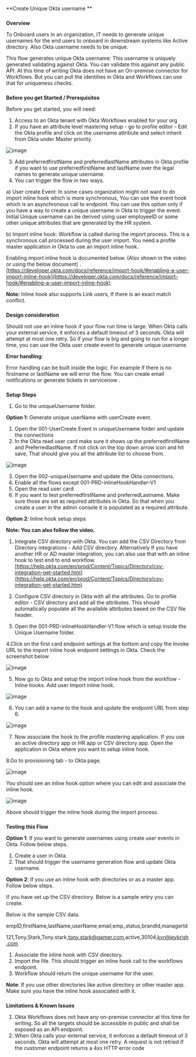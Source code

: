 **Create Unique Okta username **

### 
**Overview**

To Onboard users in an organization, IT needs to generate unique usernames for the end users to onboard in downstream systems like Active directory. Also Okta username needs to be unique.

This flow generates unique Okta username: This username is uniquely generated validating against Okta. You can validate this against any public API. At this time of writing Okta does not have an On-premise connector for Workflows. But you can pull the identities in Okta and Workflows can use that for uniqueness checks.


### 
**Before you get Started / Prerequisites**

Before you get started, you will need:



1. Access to an Okta tenant with Okta Workflows enabled for your org
2. If you have an attribute level mastering setup - go to profile editor - Edit the Okta profile and click on the username attribute and select inherit from Okta under Master priority.

![image](https://user-images.githubusercontent.com/14205843/91931725-1a15a900-ec99-11ea-846f-784ffc67f5be.png)


3. Add preferredfirstName and preferredlastName attributes in Okta profile if you want to use preferredfirstName and lastName over the legal names to generate unique username.
4. You can trigger the flow in two ways. 

a) User create Event: In some cases organization might not want to do import inline hook which is more synchronous, You can use the event hook which is an asynchronous call to endpoint. You can use this option only if you have a way to create a unique username in Okta to trigger the event. Initial Unique username can be derived using user employeeID or some other unique attributes that are generated by the HR system.

b) Import inline hook: Workflow is called during the import process. This is a synchronous call processed during the user import. You need a profile master application in Okta to use an import inline hook.

Enabling import inline hook is documented below. (Also shown in the video or using the below document) . [https://developer.okta.com/docs/reference/import-hook/#enabling-a-user-import-inline-hook](https://developer.okta.com/docs/reference/import-hook/#enabling-a-user-import-inline-hook)

**Note:** Inline hook also supports Link users, If there is an exact match conflict.  `      `


### 
**Design consideration**

Should not use an inline hook if your flow run time is large. When Okta calls your external service, it enforces a default timeout of 3 seconds. Okta will attempt at most one retry. So if your flow is big and going to run for a longer time, you can use the Okta user create event to generate unique username.

**Error handling**:

Error handling can be built inside the logic. For example if there is no firstname or lastName we will error the flow. You can create email notifications or generate tickets in servicenow .


### 
**Setup Steps**

1. Go to the uniqueUsername folder. 

**Option 1:** Generate unique userName with userCreate event.



1. Open the 001-UserCreate Event in uniqueUsername folder and update the connections
2. In the Okta read user card make sure it shows up the preferredfirstName and PreferredlastName. If not click on the top down arrow icon and hit save, That should give you all the attribute list to choose from.

![image](https://user-images.githubusercontent.com/14205843/91931793-47625700-ec99-11ea-95fb-2aa2688182fb.png)

3. Open the 002-uniqueUsername and update the Okta connections.
4. Enable all the flows except 001-PRD-inlineHookHandler-V1 
5. Open the read user card
6. If you want to test preferredfirstName and preferredLastname. Make sure those are set as required attributes in Okta. So that when you create a user in the admin console it is populated as a required attribute.

**Option 2**: Inline hook setup steps

**Note: You can also follow the video.**

1. Integrate CSV directory with Okta. You can add the CSV Directory from Directory integrations - Add CSV directory. Alternatively If you have another HR or AD master integration, you can also use that with an inline hook to test end to end workflow. [https://help.okta.com/en/prod/Content/Topics/Directory/csv-integration-get-started.htm](https://help.okta.com/en/prod/Content/Topics/Directory/csv-integration-get-started.htm) 

2. Configure CSV directory in Okta with all the attributes. Go to profile editor - CSV directory and add all the attributes. This should automatically populate all the available attributes based on the CSV file header.

3. Open the 001-PRD-inlineHookHandler-V1 flow which is setup inside the Unique Username folder. 

4.Click on the first card endpoint settings at the bottom and copy the Invoke URL to the import inline hook endpoint settings in Okta. Check the screenshot below

![image](https://user-images.githubusercontent.com/14205843/91931847-6fea5100-ec99-11ea-8fe3-60a98173e49c.png)

5. Now go to Okta and setup the import inline hook from the workflow - Inline hooks. Add user Import inline hook.

![image](https://user-images.githubusercontent.com/14205843/91931878-898b9880-ec99-11ea-94f9-c85a90306eb5.png)


6. You can add a name to the hook and update the endpoint URL from step 6.

![image](https://user-images.githubusercontent.com/14205843/91931958-bcce2780-ec99-11ea-9428-c6ecf28716bb.png)


7. Now associate the hook to the profile mastering application. If you use an active directory app or HR app or CSV directory app. Open the application in Okta where you want to setup inline hook. 

8.Go to provisioning tab - to Okta page.

![image](https://user-images.githubusercontent.com/14205843/91931987-d1aabb00-ec99-11ea-9c8c-1d9a73a1f9c9.png)

You should see an inline hook option where you can edit and associate the inline hook.

![image](https://user-images.githubusercontent.com/14205843/91932034-ee46f300-ec99-11ea-9e0d-45908c4b5757.png)


Above should trigger the inline hook during the import process.


### 
**Testing this Flow**

**Option 1**: If you want to generate usernames using create user events in Okta. Follow below steps.

1. Create a user in Okta. 
2. That should trigger the username generation flow and update Okta username. 

**Option 2**: If you use an inline hook with directories or as a master app. Follow below steps.

If you have set up the CSV directory. Below is a sample entry you can create.

Below is the sample CSV data.

empID,firstName,lastName,userName,email,emp_status,brandId,managerId

121,Tony,Stark,Tony.stark,tony.stark@gamer.com,active,30104,kvr@jeykrish.com

1. Associate the inline hook with CSV directory.
2. Import the file. This should trigger an inline hook call to the workflows endpoint.
3. Workflow should return the unique username for the user.

**Note**: If you use other directories like active directory or other master app. Make sure you have the inline hook associated with it.


### 
**Limitations & Known Issues**

1. Okta Workflows does not have any on-premise connector at this time for writing. So all the targets should be accessible in public and shall be exposed as an API endpoint.
2. When Okta calls your external service, it enforces a default timeout of 3 seconds. Okta will attempt at most one retry. A request is not retried if the customer endpoint returns a 4xx HTTP error code
